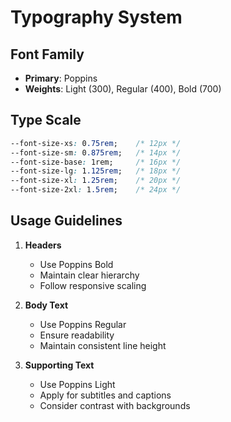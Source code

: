 
# Typography System

## Font Family
- **Primary**: Poppins
- **Weights**: Light (300), Regular (400), Bold (700)

## Type Scale
```css
--font-size-xs: 0.75rem;    /* 12px */
--font-size-sm: 0.875rem;   /* 14px */
--font-size-base: 1rem;     /* 16px */
--font-size-lg: 1.125rem;   /* 18px */
--font-size-xl: 1.25rem;    /* 20px */
--font-size-2xl: 1.5rem;    /* 24px */
```

## Usage Guidelines

1. **Headers**
   - Use Poppins Bold
   - Maintain clear hierarchy
   - Follow responsive scaling

2. **Body Text**
   - Use Poppins Regular
   - Ensure readability
   - Maintain consistent line height

3. **Supporting Text**
   - Use Poppins Light
   - Apply for subtitles and captions
   - Consider contrast with backgrounds

